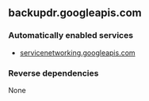 ## backupdr.googleapis.com

### Automatically enabled services

* [servicenetworking.googleapis.com](../servicenetworking.googleapis.com/)

### Reverse dependencies

None
